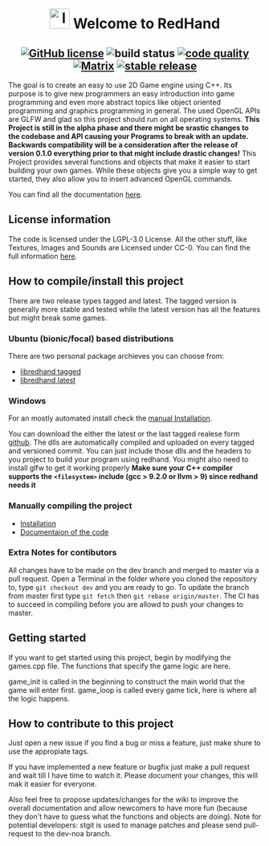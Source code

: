 
<h1 align="center"> <img src="https://github.com/noah1510/redhand/blob/dev-noa/logo/redhand.svg" alt="logo" height="40pt" /> Welcome to RedHand  </h1>

<h2 align="center">
<a href="https://github.com/noah1510/redhand/blob/master/License"><img src="https://img.shields.io/github/license/noah1510/redhand.svg" alt="GitHub license" /></a>
<img src="https://github.com/noah1510/redhand/workflows/CI/badge.svg" alt="build status" />
<a href="https://frontend.code-inspector.com/project/5322/dashboard"><img src="https://www.code-inspector.com/project/5322/score/svg" alt="code quality" /></a>
<a href="https://matrix.to/#/+redhand:tchncs.de"><img src="https://matrix.to/img/matrix-badge.svg" alt="Matrix" /></a>
<a href="https://GitHub.com/noah1510/redhand/releases/"><img src="https://img.shields.io/github/v/release/noah1510/redhand.svg" alt="stable release" /></a>
</h2>

The goal is to create an easy to use 2D Game engine using C++.
Its purpose is to give new programmers an easy introduction into game programming and even more abstract topics like object oriented programming and graphics programming in general.
The used OpenGL APIs are GLFW and glad so this project should run on all operating systems.
**This Project is still in the alpha phase and there might be srastic changes to the codebase and API causing your Programs to break with an update.
Backwards compatibility will be a consideration after the release of version 0.1.0 everything prior to that might include drastic changes!**
This Project provides several functions and objects that make it easier to start building your own games.
While these objects give you a simple way to get started, they also allow you to insert advanced OpenGL commands.

You can find all the documentation [here](https://noah1510.github.io/redhand/).

## License information

The code is licensed under the LGPL-3.0 License.
All the other stuff, like Textures, Images and Sounds are Licensed under CC-0.
You can find the full information [here](https://github.com/noah1510/redhand/blob/master/debian/copyright).

## How to compile/install this project

There are two release types tagged and latest.
The tagged version is generally more stable and tested while the latest version has all the features but might break some games.

### Ubuntu (bionic/focal) based distributions

There are two personal package archieves you can choose from:

* [libredhand tagged](https://launchpad.net/~noasakurajin/+archive/ubuntu/libredhand)
* [libredhand latest](https://launchpad.net/~noasakurajin/+archive/ubuntu/libredhand-latest)

### Windows

For an mostly automated install check the [manual Installation](https://noah1510.github.io/redhand/md_doc_markdown_install.html).

You can download the either the latest or the last tagged realese form [github](https://github.com/noah1510/redhand/releases).
The dlls are automatically compiled and uploaded on every tagged and versioned commit.
You can just include those dlls and the headers to you project to build your program using redhand.
You might also need to install glfw to get it working properly
**Make sure your C++ compiler supports the `<filesystem>` include (gcc > 9.2.0 or llvm > 9) since redhand needs it**

### Manually compiling the project

* [Installation](https://noah1510.github.io/redhand/md_doc_markdown_install.html)
* [Documentaion of the code](https://noah1510.github.io/redhand/namespaceredhand.html)

### Extra Notes for contibutors

All changes have to be made on the dev branch and merged to master via a pull request.
Open a Terminal in the folder where you cloned the repository to, type `git checkout dev` and you are ready to go.
To update the branch from master first type `git fetch` then `git rebase origin/master`.
The CI has to succeed in compiling before you are allowd to push your changes to master.

## Getting started

If you want to get started using this project, begin by modifying the games.cpp file.
The functions that specify the game logic are here.

game_init is called in the beginning to construct the main world that the game will enter first.
game_loop is called every game tick, here is where all the logic happens.

## How to contribute to this project

Just open a new issue if you find a bug or miss a feature, just make shure to use the appropiate tags.

If you have implemented a new feature or bugfix just make a pull request and wait till I have time to watch it.
Please document your changes, this will mak it easier for everyone.

Also feel free to propose updates/changes for the wiki to improve the overall documentation and allow newcomers to have more fun (because they don't have to guess what the functions and objects are doing).
Note for potential developers: stgit is used to manage patches and please send pull-request to the dev-noa branch.
